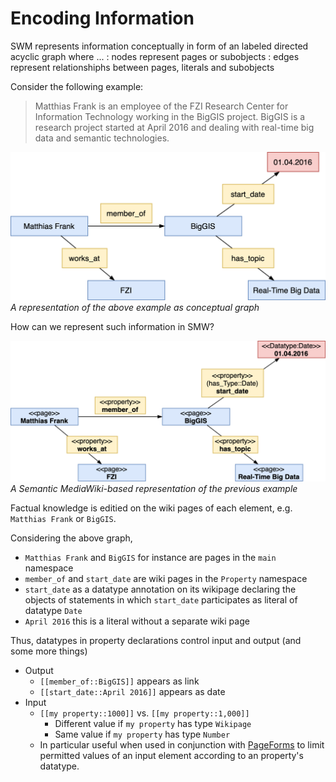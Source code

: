 # Encoding Information

SWM represents information conceptually in form of an labeled directed acyclic graph where ...
: nodes represent pages or subobjects
: edges represent relationshiphs between pages, literals and subobjects 

Consider the following example:

> Matthias Frank is an employee of the FZI Research Center for Information Technology working in the BigGIS project. BigGIS is a research project started at April 2016 and dealing with real-time big data and semantic technologies.

![Example](../../figures/data_model.png) _A representation of the above example as conceptual graph_

How can we represent such information in SMW?

![Example](../../figures/data_model_w_stereotypes.png) _A Semantic MediaWiki-based representation of the previous example_

Factual knowledge is editied on the wiki pages of each element, e.g. `Matthias Frank` or `BigGIS`.

Considering the above graph, 

* `Matthias Frank` and `BigGIS` for instance are pages in the `main` namespace
* `member_of` and `start_date` are wiki pages in the `Property` namespace
* `start_date` as a datatype annotation on its wikipage declaring the objects of statements in which `start_date` participates as literal of datatype `Date`
* `April 2016` this is a literal without a separate wiki page

Thus, datatypes in property declarations control input and output (and some more things)

* Output  
    * `[[member_of::BigGIS]]` appears as link  
    * `[[start_date::April 2016]]` appears as date
* Input  
    * `[[my property::1000]]` vs. `[[my property::1,000]]`  
        * Different value if `my property` has type `Wikipage`  
        * Same value if `my property` has type `Number`
    * In particular useful when used in conjunction with [PageForms](https://www.mediawiki.org/wiki/Extension:Page_Forms) to limit permitted values of an input element according to an property's datatype.





